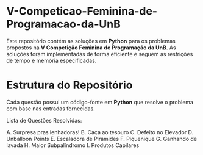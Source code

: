 # V-Competicao-Feminina-de-Programacao-da-UnB

Este repositório contém as soluções em **Python** para os problemas propostos na **V Competição Feminina de Programação da UnB**. As soluções foram implementadas de forma eficiente e seguem as restrições de tempo e memória especificadas.

# Estrutura do Repositório

Cada questão possui um código-fonte em **Python** que resolve o problema com base nas entradas fornecidas.

Lista de Questões Resolvidas:

A. Surpresa pras lenhadoras!
B. Caça ao tesouro
C. Defeito no Elevador
D. Unballoon Points
E. Escaladora de Pirâmides
F. Piquenique
G. Ganhando de lavada
H. Maior Subpalíndromo
I. Produtos Capilares